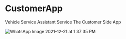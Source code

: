 # CustomerApp
Vehicle Service Assistant Service The Customer Side App

![WhatsApp Image 2021-12-21 at 1 37 35 PM](https://user-images.githubusercontent.com/95843379/146899737-9a393c25-2d6a-4aa1-a3cb-169502e88745.jpeg)
